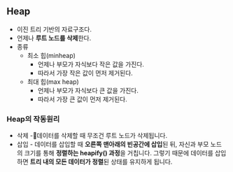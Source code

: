 ## Heap
- 이진 트리 기반의 자료구조다.
- 언제나 **루트 노드를 삭제**한다.
- 종류
	- 최소 힙(minheap)
		- 언제나 부모가 자식보다 작은 값을 가진다.
		- 따라서 가장 작은 값이 먼저 제거된다.
	- 최대 힙(max heap)
		- 언제나 부모가 자식보다 큰 값을 가진다.
		- 따라서 가장 큰 값이 먼저 제거된다.

### Heap의 작동원리
- 삭제 -데이터를 삭제할 때 무조건 루트 노드가 삭제됩니다.
- 삽입 - 데이터를 삽입할 때 **오른쪽 맨아래의 빈공간에 삽입**된 뒤, 자신과 부모 노드의 크기를 통해 **정렬하는 heapify() 과정**을 거칩니다. 그렇기 때문에 데이터를 삽입하면 **트리 내의 모든 데이터가 정렬**된 상태를 유지하게 됩니다. 